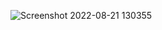 
![Screenshot 2022-08-21 130355](https://user-images.githubusercontent.com/88095232/185782996-16e950d9-2ecf-405c-9165-7e12ce31cc7e.png)
